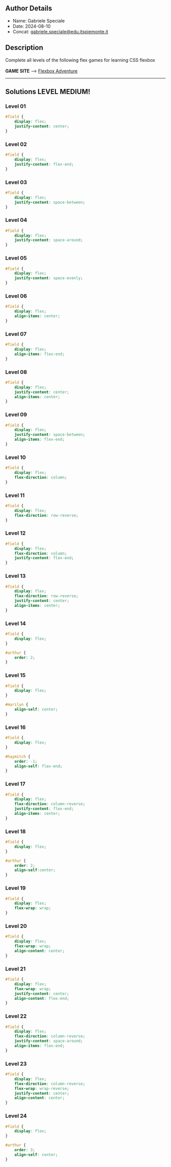 ## Author Details

* Name: Gabriele Speciale
* Date: 2024-08-10
* Concat: gabriele.speciale@edu.itspiemonte.it



## Description

Complete all levels of the following flex games for learning CSS flexbox <br><br>
**GAME SITE** --> [Flexbox Adventure](https://codingfantasy.com/games/flexboxadventure/play)

---

## Solutions LEVEL MEDIUM!

### Level 01
```css
#field {
    display: flex;
    justify-content: center;
}
```

### Level 02
```css
#field {
    display: flex;
    justify-content: flex-end;
}
```

### Level 03
```css
#field {
    display: flex;
    justify-content: space-between;
}
```

### Level 04
```css
#field {
    display: flex;
    justify-content: space-around;
}
```

### Level 05
```css
#field {
    display: flex;
    justify-content: space-evenly;
}
```

### Level 06
```css
#field {
    display: flex;
    align-items: center;
}
```

### Level 07
```css
#field {
    display: flex;
    align-items: flex-end;
}
```

### Level 08
```css
#field {
    display: flex;
    justify-content: center;
    align-items: center;
}
```

### Level 09
```css
#field {
    display: flex;
    justify-content: space-between;
    align-items: flex-end;
}
```

### Level 10
```css
#field {
    display: flex;
    flex-direction: column;
}
```

### Level 11
```css
#field {
    display: flex;
    flex-direction: row-reverse;
}
```

### Level 12
```css
#field {
    display: flex;
    flex-direction: column;
    justify-content: flex-end;
}
```

### Level 13
```css
#field {
    display: flex;
    flex-direction: row-reverse;
    justify-content: center;
    align-items: center;
}
```


### Level 14
```css
#field {
    display: flex;
}

#arthur {
    order: 2;
}
```

### Level 15
```css
#field {
    display: flex;
}

#marilyn {
    align-self: center;
}
```

### Level 16
```css
#field {
    display: flex;
}

#haymitch {
    order: -1;
    align-self: flex-end;
}
```

### Level 17
```css
#field {
    display: flex;
    flex-direction: column-reverse;
    justify-content: flex-end;
    align-items: center;
}
```

### Level 18
```css
#field {
    display: flex;
}

#arthur {
    order: 2;
    align-self:center;
}
```

### Level 19
```css
#field {
    display: flex;
    flex-wrap: wrap;
}
```

### Level 20
```css
#field {
    display: flex;
    flex-wrap: wrap;
    align-content: center;
}
```

### Level 21
```css
#field {
    display: flex;
    flex-wrap: wrap;
    justify-content: center;
    align-content: flex-end;
}
```

### Level 22
```css
#field {
    display: flex;
    flex-direction: column-reverse;
    justify-content: space-around;
    align-items: flex-end;
}
```

### Level 23
```css
#field {
    display: flex;
    flex-direction: column-reverse;
    flex-wrap: wrap-reverse;
    justify-content: center;
    align-content: center;
}
```

### Level 24
```css
#field {
    display: flex;
}

#arthur {
    order: 3;
    align-self: center;
}
```
